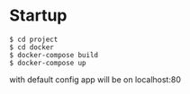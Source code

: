 # Startup

```
$ cd project
$ cd docker
$ docker-compose build
$ docker-compose up
```

with default config app will be on localhost:80
```
```
